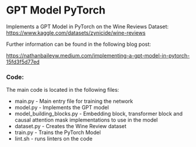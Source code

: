 # GPT Model PyTorch

Implements a GPT Model in PyTorch on the Wine Reviews Dataset: https://www.kaggle.com/datasets/zynicide/wine-reviews

Further information can be found in the following blog post:

https://nathanbaileyw.medium.com/implementing-a-gpt-model-in-pytorch-15fd3f5d77ed

### Code:
The main code is located in the following files:
* main.py - Main entry file for training the network
* model.py - Implements the GPT model
* model_building_blocks.py - Embedding block, transformer block and causal attention mask implementations to use in the model
* dataset.py - Creates the Wine Review dataset
* train.py - Trains the PyTorch Model
* lint.sh - runs linters on the code

